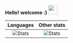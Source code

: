 ### Hello! welcome :) <img src="https://github.com/leticiadasilva/leticiadasilva/blob/main/images/Hi.gif" width="30px">

|Languages    |  Other stats   |
|:-----------:|:--------------:|
![Stats](https://github-readme-stats.vercel.app/api/top-langs/?username=scussel)  | ![Stats](https://github-readme-stats.vercel.app/api?username=scussel&show_icons=true&hide=contribs&include_all_commits=true)
